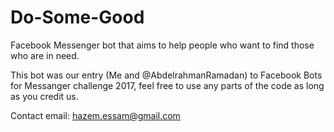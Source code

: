 # Do-Some-Good
Facebook Messenger bot that aims to help people who want to find those who are in need.

This bot was our entry (Me and @AbdelrahmanRamadan) to Facebook Bots for Messanger challenge 2017, feel free to use any parts
of the code as long as you credit us.

Contact email: hazem.essam@gmail.com

